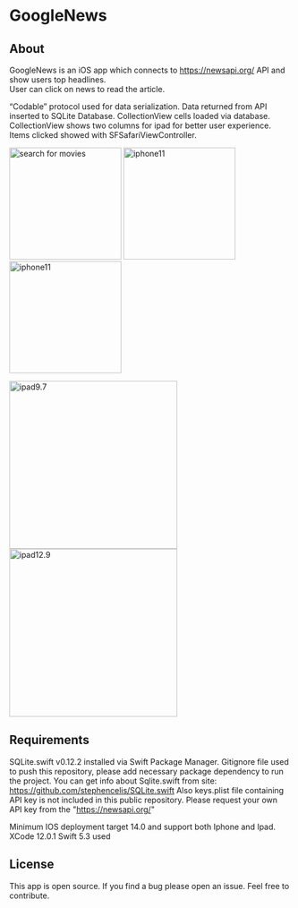 # GoogleNews

## About

  GoogleNews is an iOS app which connects to https://newsapi.org/ API and show users top headlines. 
  <br/>User can click on news to read the article.  
  
  “Codable” protocol used for data serialization. Data returned from API inserted to SQLite Database.
  CollectionView cells loaded via database. CollectionView shows two columns for ipad for better user experience.
  Items clicked showed with SFSafariViewController.

<img width="200" alt="search for movies" src="https://user-images.githubusercontent.com/32449276/96362175-1b5d4100-1134-11eb-9c54-98df1ef2486c.png"> <img width="200" alt="iphone11" src="https://user-images.githubusercontent.com/32449276/96362228-7bec7e00-1134-11eb-8266-039e03b9689c.png"> <img width="200" alt="iphone11" src="https://user-images.githubusercontent.com/32449276/96362245-9e7e9700-1134-11eb-98ff-ae029562b94e.png"> 

<img width="300" alt="ipad9.7" src="https://user-images.githubusercontent.com/32449276/96362267-cff76280-1134-11eb-9e29-8290819d1bbb.png"> <img width="300" alt="ipad12.9" src="https://user-images.githubusercontent.com/32449276/96362432-ed78fc00-1135-11eb-91ba-16bcca5a93b1.png"> 


## Requirements

  SQLite.swift v0.12.2 installed via Swift Package Manager. 
  Gitignore file used to push this repository, please add necessary package dependency to run the project. You can get info about Sqlite.swift from site: https://github.com/stephencelis/SQLite.swift
  Also keys.plist file containing API key is not included in this public repository. Please request your own API key from the "https://newsapi.org/"
 
  Minimum IOS deployment target 14.0 and support both Iphone and Ipad.  
  XCode 12.0.1 Swift 5.3 used
 
 ## License

  This app is open source. If you find a bug please open an issue. Feel free to contribute.
